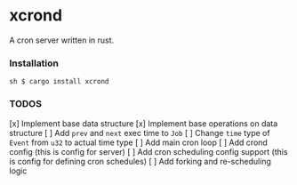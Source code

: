 xcrond
=======

A cron server written in rust.


### Installation
`sh
$ cargo install xcrond
`

### TODOS
[x] Implement base data structure
[x] Implement base operations on data structure
[ ] Add `prev` and `next` exec time to `Job`
[ ] Change `time` type of `Event` from `u32` to actual time type
[ ] Add main cron loop
[ ] Add crond config (this is config for server)
[ ] Add cron scheduling config support (this is config for defining cron schedules)
[ ] Add forking and re-scheduling logic